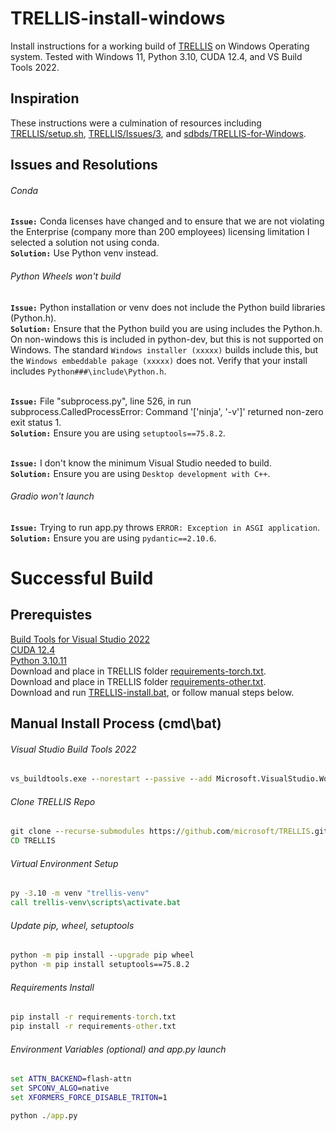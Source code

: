 # TRELLIS-install-windows
Install instructions for a working build of [TRELLIS](https://github.com/microsoft/TRELLIS) on Windows Operating system. Tested with Windows 11, Python 3.10, CUDA 12.4, and VS Build Tools 2022.

## Inspiration
These instructions were a culmination of resources including [TRELLIS/setup.sh](https://github.com/microsoft/TRELLIS/blob/main/setup.sh), [TRELLIS/Issues/3](https://github.com/microsoft/TRELLIS/issues/3), and [sdbds/TRELLIS-for-Windows](https://github.com/sdbds/TRELLIS-for-windows?tab=License-1-ov-file).

## Issues and Resolutions
###### Conda
**`Issue:`** Conda licenses have changed and to ensure that we are not violating the Enterprise (company more than 200 employees) licensing limitation I selected a solution not using conda.</br>
**`Solution:`** Use Python venv instead.

###### Python Wheels won't build
**`Issue:`** Python installation or venv does not include the Python build libraries (Python.h).</br>
**`Solution:`** Ensure that the Python build you are using includes the Python.h. On non-windows this is included in python-dev, but this is not supported on Windows. The standard `Windows installer (xxxxx)` builds include this, but the `Windows embeddable pakage (xxxxx)` does not. Verify that your install includes `Python###\include\Python.h`.</br></br>

**`Issue:`** File "subprocess.py", line 526, in run subprocess.CalledProcessError: Command '['ninja', '-v']' returned non-zero exit status 1.</br>
**`Solution:`** Ensure you are using `setuptools==75.8.2`.</br></br>

**`Issue:`** I don't know the minimum Visual Studio needed to build.</br>
**`Solution:`** Ensure you are using `Desktop development with C++`.

###### Gradio won't launch
**`Issue:`** Trying to run app.py throws `ERROR: Exception in ASGI application`.</br>
**`Solution:`** Ensure you are using `pydantic==2.10.6`.

# Successful Build
## Prerequistes
[Build Tools for Visual Studio 2022](https://visualstudio.microsoft.com/downloads/?q=build+tools#build-tools-for-visual-studio-2022)</br>
[CUDA 12.4](https://developer.nvidia.com/cuda-12-4-0-download-archive?target_os=Windows&target_arch=x86_64&target_version=11&target_type=exe_local)</br>
[Python 3.10.11](https://www.python.org/downloads/release/python-31011/)</br>
Download and place in TRELLIS folder [requirements-torch.txt](requirements-torch.txt).</br>
Download and place in TRELLIS folder [requirements-other.txt](requirements-other.txt).</br>
Download and run [TRELLIS-install.bat](TRELLIS-install.bat), or follow manual steps below.
## Manual Install Process (cmd\bat)
###### Visual Studio Build Tools 2022
```bat
vs_buildtools.exe --norestart --passive --add Microsoft.VisualStudio.Workload.VCTools --includeRecommended
```
###### Clone TRELLIS Repo
```bat
git clone --recurse-submodules https://github.com/microsoft/TRELLIS.git
CD TRELLIS
```
###### Virtual Environment Setup
```bat
py -3.10 -m venv "trellis-venv"
call trellis-venv\scripts\activate.bat
```
###### Update pip, wheel, setuptools
```bat
python -m pip install --upgrade pip wheel
python -m pip install setuptools==75.8.2
```
###### Requirements Install
```bat
pip install -r requirements-torch.txt
pip install -r requirements-other.txt
```
###### Environment Variables (optional) and app.py launch
```bat
set ATTN_BACKEND=flash-attn
set SPCONV_ALGO=native
set XFORMERS_FORCE_DISABLE_TRITON=1

python ./app.py
```
